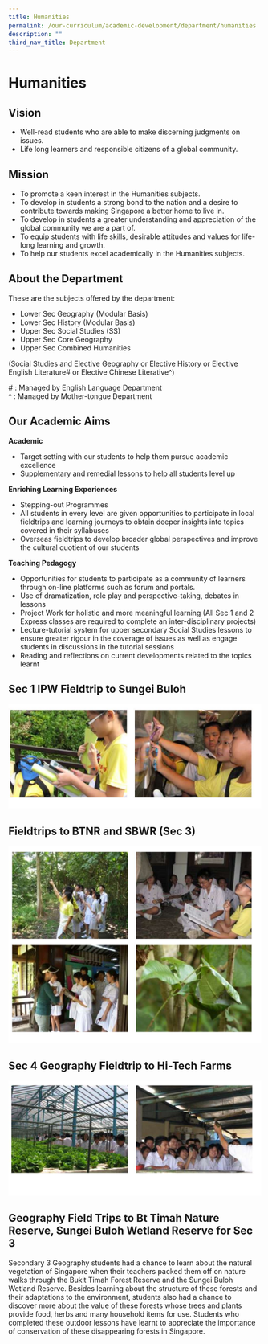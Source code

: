 ```yaml
---
title: Humanities
permalink: /our-curriculum/academic-development/department/humanities
description: ""
third_nav_title: Department
---
```

# **Humanities**

## Vision

*   Well-read students who are able to make discerning judgments on issues.
*   Life long learners and responsible citizens of a global community.

## Mission

*   To promote a keen interest in the Humanities subjects.
*   To develop in students a strong bond to the nation and a desire to contribute towards making Singapore a better home to live in.
*   To develop in students a greater understanding and appreciation of the global community we are a part of.
*   To equip students with life skills, desirable attitudes and values for life-long learning and growth.
*   To help our students excel academically in the Humanities subjects.

## About the Department

These are the subjects offered by the department:

*   Lower Sec Geography (Modular Basis)
*   Lower Sec History (Modular Basis)
*   Upper Sec Social Studies (SS)
*   Upper Sec Core Geography
*   Upper Sec Combined Humanities

  

(Social Studies and Elective Geography or Elective History or Elective English Literature# or Elective Chinese Literative^)

  

\# : Managed by English Language Department    
^ : Managed by Mother-tongue Department

## Our Academic Aims

**Academic**  

*   Target setting with our students to help them pursue academic excellence
*   Supplementary and remedial lessons to help all students level up

  

**Enriching Learning Experiences**

*   Stepping-out Programmes
*   All students in every level are given opportunities to participate in local fieldtrips and learning journeys to obtain deeper insights into topics covered in their syllabuses
*   Overseas fieldtrips to develop broader global perspectives and improve the cultural quotient of our students

  

**Teaching Pedagogy**

*   Opportunities for students to participate as a community of learners through on-line platforms such as forum and portals.
*   Use of dramatization, role play and perspective-taking, debates in lessons
*   Project Work for holistic and more meaningful learning (All Sec 1 and 2 Express classes are required to complete an inter-disciplinary projects)
*   Lecture-tutorial system for upper secondary Social Studies lessons to ensure greater rigour in the coverage of issues as well as engage students in discussions in the tutorial sessions
*   Reading and reflections on current developments related to the topics learnt

## Sec 1 IPW Fieldtrip to Sungei Buloh

![](/images/Humanities.jpg)

## Fieldtrips to BTNR and SBWR (Sec 3)

![](/images/Humanities%201.jpg)

## Sec 4 Geography Fieldtrip to Hi-Tech Farms

![](/images/Humanities%202.jpg)

## Geography Field Trips to Bt Timah Nature Reserve, Sungei Buloh Wetland Reserve for Sec 3

Secondary 3 Geography students had a chance to learn about the natural vegetation of Singapore when their teachers packed them off on nature walks through the Bukit Timah Forest Reserve and the Sungei Buloh Wetland Reserve. Besides learning about the structure of these forests and their adaptations to the environment, students also had a chance to discover more about the value of these forests whose trees and plants provide food, herbs and many household items for use. Students who completed these outdoor lessons have learnt to appreciate the importance of conservation of these disappearing forests in Singapore.
